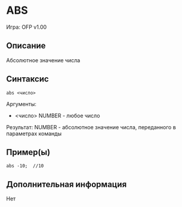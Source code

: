 # ABS

Игра: OFP v1.00

## Описание

Абсолютное значение числа

## Синтаксис

```SQF
abs <число>
```

Аргументы:

* <число> NUMBER - любое число

Результат:
NUMBER - абсолютное значение числа, переданного в параметрах команды

## Пример(ы)

```SQF
abs -10;  //10
```

## Дополнительная информация

Нет